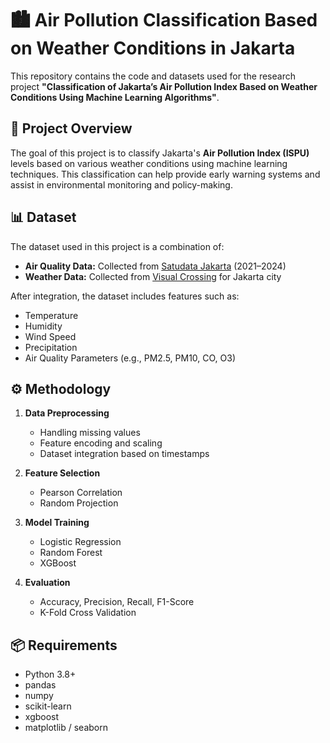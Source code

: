 # 🏙️ Air Pollution Classification Based on Weather Conditions in Jakarta

This repository contains the code and datasets used for the research project **"Classification of Jakarta’s Air Pollution Index Based on Weather Conditions Using Machine Learning Algorithms"**.

## 📌 Project Overview

The goal of this project is to classify Jakarta's **Air Pollution Index (ISPU)** levels based on various weather conditions using machine learning techniques. This classification can help provide early warning systems and assist in environmental monitoring and policy-making.

## 📊 Dataset

The dataset used in this project is a combination of:
- **Air Quality Data:** Collected from [Satudata Jakarta](https://satudata.jakarta.go.id/) (2021–2024)
- **Weather Data:** Collected from [Visual Crossing](https://www.visualcrossing.com/) for Jakarta city

After integration, the dataset includes features such as:
- Temperature
- Humidity
- Wind Speed
- Precipitation
- Air Quality Parameters (e.g., PM2.5, PM10, CO, O3)

## ⚙️ Methodology

1. **Data Preprocessing**
   - Handling missing values
   - Feature encoding and scaling
   - Dataset integration based on timestamps

2. **Feature Selection**
   - Pearson Correlation
   - Random Projection

3. **Model Training**
   - Logistic Regression
   - Random Forest
   - XGBoost

4. **Evaluation**
   - Accuracy, Precision, Recall, F1-Score
   - K-Fold Cross Validation


## 📦 Requirements

- Python 3.8+
- pandas
- numpy
- scikit-learn
- xgboost
- matplotlib / seaborn
